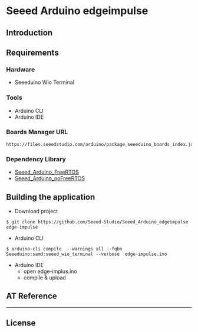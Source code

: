 # Seeed Arduino edgeimpulse 

## Introduction

## Requirements
### Hardware
- Seeeduino Wio Terminal
### Tools 
- Arduino CLI
- Arduino IDE

### Boards Manager URL
```shell
https://files.seeedstudio.com/arduino/package_seeeduino_boards_index.json
```
###  Dependency Library
- [Seeed_Arduino_FreeRTOS](https://github.com/Seeed-Studio/Seeed_Arduino_FreeRTOS)
- [Seeed_Arduino_ooFreeRTOS](https://github.com/Seeed-Studio/Seeed_Arduino_ooFreeRTOS)

## Building the application
- Download project
```shell
$ git clone https://github.com/Seeed-Studio/Seeed_Arduino_edgeimpulse edge-impulse
```
- Arduino CLI 
```shell
$ arduino-cli compile  --warnings all --fqbn Seeeduino:samd:seeed_wio_terminal --verbose  edge-impulse.ino 
```
- Arduino IDE
    - open edge-implus.ino
    - compile & upload

## AT Reference


----
## License

